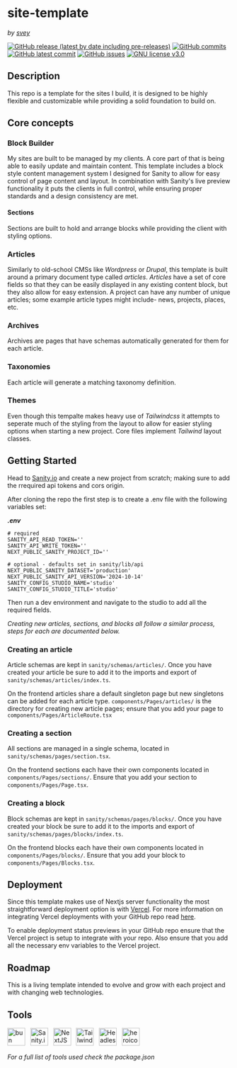 # site-template
*by [svey](https://svey.xyz)*

[![GitHub release (latest by date including pre-releases)](https://img.shields.io/github/v/release/svey-xyz/site-template?include_prereleases&sort=semver)](https://GitHub.com/svey-xyz/site-template/releases/)
[![GitHub commits](https://badgen.net/github/commits/svey-xyz/site-template)](https://GitHub.com/svey-xyz/site-template/commit/)
[![GitHub latest commit](https://img.shields.io/github/last-commit/svey-xyz/site-template/main
)](https://GitHub.com/svey-xyz/site-template/commit/)
[![GitHub issues](https://img.shields.io/github/issues/svey-xyz/site-template)](https://GitHub.com/svey-xyz/site-template/issues/)
[![GNU license v3.0](https://img.shields.io/badge/License-GNU-green.svg)](https://github.com/svey-xyz/site-template/LICENSE)

## Description
This repo is a template for the sites I build, it is designed to be highly flexible and customizable while providing a solid foundation to build on.

## Core concepts
### Block Builder

My sites are built to be managed by my clients. A core part of that is being able to easily update and maintain content. This template includes a block style content management system I designed for Sanity to allow for easy control of page content and layout. In combination with Sanity's live preview functionality it puts the clients in full control, while ensuring proper standards and a design consistency are met.

#### Sections
Sections are built to hold and arrange blocks while providing the client with styling options.

### Articles

Similarly to old-school CMSs like *Wordpress* or *Drupal*, this template is built around a primary document type called *articles*. *Articles* have a set of core fields so that they can be easily displayed in any existing content block, but they also allow for easy extension. A project can have any number of unique articles; some example article types might include- news, projects, places, etc.

### Archives

Archives are pages that have schemas automatically generated for them for each article.

### Taxonomies

Each article will generate a matching taxonomy definition.

### Themes

Even though this tempalte makes heavy use of *Tailwindcss* it attempts to seperate much of the styling from the layout to allow for easier styling options when starting a new project. Core files implement *Tailwind* layout classes.

## Getting Started
Head to [Sanity.io](https://sanity.io) and create a new project from scratch; making sure to add the rrequired api tokens and cors origin.

After cloning the repo the first step is to create a .env file with the following variables set:

***.env***
```properties
# required
SANITY_API_READ_TOKEN=''
SANITY_API_WRITE_TOKEN=''
NEXT_PUBLIC_SANITY_PROJECT_ID=''

# optional - defaults set in sanity/lib/api
NEXT_PUBLIC_SANITY_DATASET='production'
NEXT_PUBLIC_SANITY_API_VERSION='2024-10-14'
SANITY_CONFIG_STUDIO_NAME='studio'
SANITY_CONFIG_STUDIO_TITLE='studio'
```
Then run a dev environment and navigate to the studio to add all the required fields.

*Creating new *articles*, *sections*, and *blocks* all follow a similar process, steps for each are documented below.*

### Creating an article

Article schemas are kept in `sanity/schemas/articles/`. Once you have created your article be sure to add it to the imports and export of `sanity/schemas/articles/index.ts`.

On the frontend articles share a default singleton page but new singletons can be added for each article type. `components/Pages/articles/` is the directory for creating new article pages; ensure that you add your page to `components/Pages/ArticleRoute.tsx`

### Creating a section

All sections are managed in a single schema, located in `sanity/schemas/pages/section.tsx`.

On the frontend sections each have their own components located in `components/Pages/sections/`. Ensure that you add your section to `components/Pages/Page.tsx`.

### Creating a block

Block schemas are kept in `sanity/schemas/pages/blocks/`. Once you have created your block be sure to add it to the imports and export of `sanity/schemas/pages/blocks/index.ts`.

On the frontend blocks each have their own components located in `components/Pages/blocks/`. Ensure that you add your block to `components/Pages/Blocks.tsx`.

## Deployment

Since this template makes use of Nextjs server functionality the most straightforward deployment option is with [Vercel](https://vercel.com). For more information on integrating Vercel deployments with your GitHub repo read [here](https://vercel.com/docs/deployments/git#deploying-a-git-repository).

To enable deployment status previews in your GitHub repo ensure that the Vercel project is setup to integrate with your repo. Also ensure that you add all the necessary env variables to the Vercel project. 

## Roadmap

This is a living template intended to evolve and grow with each project and with changing web technologies.

## Tools
<a href="https://bun.sh/"><img src="../assets/logos/bun-logo.svg" alt="bun logo" height="40px"/></a>
&nbsp;
<a href="https://www.sanity.io/"><img src="../assets/logos/sanity-io-logo.webp" alt="Sanity.io logo" height="40px"/></a>
&nbsp;
<a href="https://nextjs.org"><img src="../assets/logos/NextJS-logo.png" alt="NextJS logo" height="40px"/></a>
&nbsp;
<a href="https://tailwindcss.com/"><img src="../assets/logos/TailwindCSS-logo.png" alt="TailwindCSS logo" height="40px"/></a>
&nbsp;
<a href="https://headlessui.com/"><img src="../assets/logos/HeadlessUI-logo.svg" alt="HeadlessUI logo" height="40px"/></a>
&nbsp;
<a href="https://heroicons.com/"><img src="../assets/logos/heroicons-logo.svg" alt="heroicons logo" height="40px"/></a>

*For a full list of tools used check the package.json*


